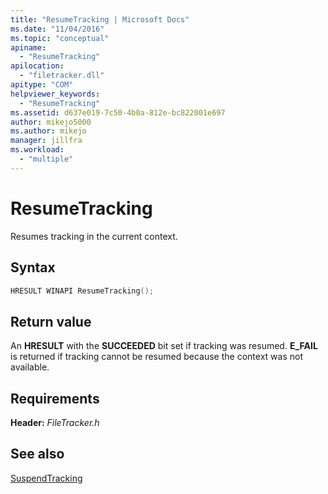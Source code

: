 ```yaml
---
title: "ResumeTracking | Microsoft Docs"
ms.date: "11/04/2016"
ms.topic: "conceptual"
apiname: 
  - "ResumeTracking"
apilocation: 
  - "filetracker.dll"
apitype: "COM"
helpviewer_keywords: 
  - "ResumeTracking"
ms.assetid: d637e019-7c50-4b0a-812e-bc822001e697
author: mikejo5000
ms.author: mikejo
manager: jillfra
ms.workload: 
  - "multiple"
---
```

# ResumeTracking
Resumes tracking in the current context.  
  
## Syntax  
  
```cpp  
HRESULT WINAPI ResumeTracking();  
```  
  
## Return value  
 An **HRESULT** with the **SUCCEEDED** bit set if tracking was resumed. **E_FAIL** is returned if tracking cannot be resumed because the context was not available.  
  
## Requirements  
 **Header:** *FileTracker.h*  
  
## See also  
 [SuspendTracking](../msbuild/suspendtracking.md)